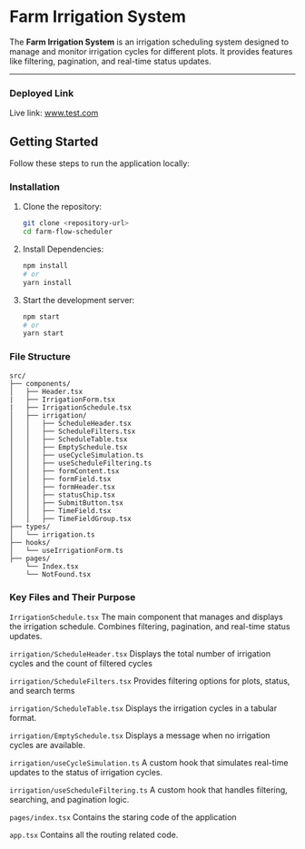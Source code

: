 # Farm Irrigation System

The **Farm Irrigation System** is an irrigation scheduling system designed to manage and monitor irrigation cycles for different plots. It provides features like filtering, pagination, and real-time status updates.

---

### Deployed Link

Live link: www.test.com

## Getting Started

Follow these steps to run the application locally:

### Installation

1. Clone the repository:
   ```bash
   git clone <repository-url>
   cd farm-flow-scheduler

2. Install Dependencies:
   ```bash
   npm install
   # or
   yarn install

3. Start the development server:
   ```bash
   npm start
   # or
   yarn start

### File Structure

```
src/
├── components/
│   ├── Header.tsx
|   ├── IrrigationForm.tsx
|   ├── IrrigationSchedule.tsx
│   ├── irrigation/
│   │   ├── ScheduleHeader.tsx
│   │   ├── ScheduleFilters.tsx
│   │   ├── ScheduleTable.tsx
│   │   ├── EmptySchedule.tsx
│   │   ├── useCycleSimulation.ts
│   │   ├── useScheduleFiltering.ts
│   │   ├── formContent.tsx
│   │   ├── formField.tsx
│   │   ├── formHeader.tsx
│   │   ├── statusChip.tsx
│   │   ├── SubmitButton.tsx
│   │   ├── TimeField.tsx
│   │   ├── TimeFieldGroup.tsx
├── types/
│   └── irrigation.ts
├── hooks/
│   └── useIrrigationForm.ts
├── pages/
    └── Index.tsx
    └── NotFound.tsx
```

### Key Files and Their Purpose

```IrrigationSchedule.tsx```
The main component that manages and displays the irrigation schedule. Combines filtering, pagination, and real-time status updates.

```irrigation/ScheduleHeader.tsx```
Displays the total number of irrigation cycles and the count of filtered cycles

```irrigation/ScheduleFilters.tsx```
Provides filtering options for plots, status, and search terms

```irrigation/ScheduleTable.tsx```
Displays the irrigation cycles in a tabular format.

```irrigation/EmptySchedule.tsx```
Displays a message when no irrigation cycles are available.

```irrigation/useCycleSimulation.ts```
A custom hook that simulates real-time updates to the status of irrigation cycles.

```irrigation/useScheduleFiltering.ts```
A custom hook that handles filtering, searching, and pagination logic.

```pages/index.tsx```
Contains the staring code of the application

```app.tsx```
Contains all the routing related code.